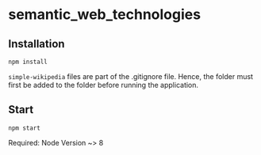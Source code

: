 # semantic_web_technologies

## Installation

`npm install`

`simple-wikipedia` files are part of the .gitignore file. Hence, the folder must first be added to the folder before running the application.

## Start

`npm start`

Required: Node Version ~> 8

